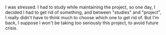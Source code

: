I was stressed. I had to study while maintaining the project, so one day, I decided I had to get rid of something, and between "studies" and "project", I really didn't have to think much to choose which one to get rid of. But I'm back, I suppose I won't be taking too seriously this project, to avoid future crisis.